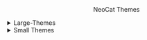 <center>NeoCat Themes</center></p>
<details>
<summary> Large-Themes </summary>
  
## Animo
![Animo](https://blogger.googleusercontent.com/img/b/R29vZ2xl/AVvXsEi-jn-r7L09YeEoptFFlhln0Bey_8GKS5tanzpJfIK8OVCjLJJl4kPEiiaUWIVv--QJaRMqoui1PF-wuwVDaIQ2iMadhWi5jRxMH3Ad0--YrdpupuB5WlWGuV-WQGsvn1e2ZwxJ6EZFgtWfYvTrDE8p_2b1BsexRIDRjqnXiwDy1Crlmt3URBA9VSQWrak/s320/animo-neocat.png)

## Spider-Man
![Spider-Man](https://blogger.googleusercontent.com/img/b/R29vZ2xl/AVvXsEgJDm5hvnHfb3ztFLkY8FuGgxnyw5an-Jdp-Qtc24ER5qbE6_XS2KA51k6BkmsAvEvOJgLKCAvUBkdNXV_3_rCO-qgxjN7e0TI2olS3vL755DbY3OSku6mnr18QxYEPXdTCc9KwhVcZlkKpKV0muXj_tOuoo7kYkCKS4PLe6YWxrCSE3j-zP5CJWT6FlLg/s320/spiderman-neocat.jpg)

## Arch-BTW
![Arch-BTW](https://blogger.googleusercontent.com/img/b/R29vZ2xl/AVvXsEhiVNtsDZ6BtKz0tGk1f_NhiXT8BFNvY4cIiRnh1RvX86QCtp-uITBVlIpxeOuJjECotBbbcFblRxNdA8fkpjD56HXoDG7glOdBPnFLANQ5ofyEoTyOTfR74c5PQK6ocdVc-S-w-tCjhHn5TJMl12ebA82vcHB5IDdvhvSvGQxsS44qgbXDdsars-HhL6c/s320/archbtw-neocat.png)

## Windows-7
![Windows-7](https://blogger.googleusercontent.com/img/b/R29vZ2xl/AVvXsEge9Uhup4wYWPEUPz4C9YJ3YGodXi6wvOrP1435QrFjg7cYmi4WdyNhGlAonI0dIy-9atbtKUrMPmn0m6MYUAMKXMW2QGGs3jVxx3SwT0mkH9APt4a3xSNrfwGTS9fldw21FQlJsBrlcW_CpGKGfMX0M438OM6KW3HuBKBsvjIYTsnRO4rw7NkTUtXjCQE/s320/Windows-7.png)

## Sonic
![Sonic](https://blogger.googleusercontent.com/img/b/R29vZ2xl/AVvXsEjYJhu2YvcEumFY45M8ActH9Ouqpwvv56KOyJbH4FdAAN1j50KH96jSxi096kjFjQwQG9ZjQiShZMdSQsFJ8ttpuy7fBi_ANXdVIRY64GvNFHppFHhfw0cGEOybgZfRFG7ksQl2KJr4feNa2Q444S8i5jJvMN1gu6tbz-A3i5W4CiDqA286cw7DuXu5gjk/s320/Sonic.png)

## Rock
![Rock](https://blogger.googleusercontent.com/img/b/R29vZ2xl/AVvXsEjqFLAL33kl8MF9n60FlE2PrKI4K1BT3cVwOeytRBsHwNRUxtVcbXiqpy3ef8-o6drmqI6G80zYgZ87DF_n3menEV9qVBbzyIvspeyn6xVnXOOlID8Y-LAMKA3FhvdhC1CGrZfsBUyTazEprYlP1cLBKXKgzmIji6qwXu8ViU6euozqE2dYwMRbYxJKQRg/s320/Rock.png)

## Rick-Roll
![Rick-Roll](https://blogger.googleusercontent.com/img/b/R29vZ2xl/AVvXsEiKUofkZdQOYrM7tqzBAtrmsEAFviKedOaIle_Im2yE2-KBxwF4A_3NIHu9NF1UReRX_fbKWg40b1XIx0NvlG1BYHvmr5EqBd9dWVunp71sBtq7JOUeISdaHG67ynfoTLUTLuSVxMmYUSZ9UROO1XW9lxKQCP2jmxrsFtNHaHT074nyYhN-NeWg3EUTDIY/s320/Rick-Roll.png)

## Pikachu
![Pikachu](https://blogger.googleusercontent.com/img/b/R29vZ2xl/AVvXsEhzMp7ekPnEbQcXmmTIDKW_qiKnGHAxfofRPJNOQJMnmHUYQahn52NBtwHYhebqmsGNwphxwoBnCHnd1LThWvPNfwzn_RWrIOWDFvrqjQ3Nx44IWUCyS78n3YL4ibhC1wC8DQhBdOyQHFs6b5_x595MiY2HFs8Rn7QrdD4EVb1Qo-rwXMSfF9YsUkUwxaU/s320/Pikachu.png)

## Patrick
![Patrick](https://blogger.googleusercontent.com/img/b/R29vZ2xl/AVvXsEhy0N4NppOY8JgJ90obCPydHoJ5qzru8iAg6gyn6G0hwwhXWZGCaa_EE7iUj6CutQsGsx1hJz2s9iOpiqeP83bZWWwAiCgpM6i_LoIc4KsnxkqqzJ26NfVSUlHDT-Qsc-n1mRVVyppMnIWjxu4Wwuw55XOU2yV1g0-CV_vB2XFwYEX4ABYzVTfquKCqL04/s320/Patrick.png)

## One-Piece
![One-Piece](https://blogger.googleusercontent.com/img/b/R29vZ2xl/AVvXsEjAiVZ-_PnoxqGlN9jvZg-O1PQtAlQEtx9cZo_fyw_55n0q2KMF0vWFacRheuAYsuZAmTotANEjFOVfSa1iAYfJoNd7CpopX4P56K5dhp6zmeYx3ODnUPB3gQjopEAhGrGeu8kRkJWhBBlRlR8VialmZNJaBilV2UPIuiistK6L64Jcw2koud7xrHPTWUE/s320/One-Piece.png)

## MetoCat
![MetoCat](https://blogger.googleusercontent.com/img/b/R29vZ2xl/AVvXsEhPS3KNKbxRYBbs5HnlnQzGBQ8wsQIT5U_ETmXg2R8J_ZZ7pQturpyBlSp4pdP7IQiy3VSc-iL15l2iHdlWe8UnAipKLAdgJI3aPq9_msGMjl7Aj6HRQ9bQWXJua1ISElHW4fGOxAJ48sVaFTZkHgOukkTF4iVa1YfwzoLWtyvGl7s7jALFP-FbnaGxLa0/s320/MetoCat.png)

## Mai
![Mai](https://blogger.googleusercontent.com/img/b/R29vZ2xl/AVvXsEgwmhKSV8pq_wsBo4EONKi8nPWjVJpMxv5Zyo4chpzUaUi7NzoyQkvhv7lzpcw2zJseCoXd_wuSUJHSOZzvssftnCRrGX0t9I_BWVJ-mZaud_Nm63lfQwGFeKf-UD6glCS13huz-1FRF9KG2lNsH3OO4RqsNKEY_akYI6P0Zk6K0dq1ehDlLOWwL598f_A/s320/Mai.png)

## Hello-Kitty
![Hello-Kitty](https://blogger.googleusercontent.com/img/b/R29vZ2xl/AVvXsEg6spkzx3whcSvw7DMRxOMG6384DlrA-W-DQt7CXc-JtiNCqmYX7sBUS3YuqM82EqcHXE-WIgIkGzeBsCuyWeeV1jEPFaoeY3CNDs0PeLlx3eBP1OJlNEuqNYEvO18sivhgHW786YsEnSm1RY8A8TNEav2OKcPhaPHIjLpW4WMyR-7teDCqqFnWKkwLyVY/s320/Hello-Kitty.png)

## GigaChad
![GigaChad](https://blogger.googleusercontent.com/img/b/R29vZ2xl/AVvXsEiWRrzA9zYreg-s3qb9ni4m2TXV8_TF7DaiA64hXmgIC_VuQ4O07WwPz6S7wrGdn2ggAxGQcCx2B4sIbFfMaZ3gqD5fzd-4MWJyT3qVp_Xxq_0pK_mrVe5B1XWxMkZEu7WjI9e4jKqW0gcBDOJCyagG3ucjVnLV-HJWenpCEze9zTGpzvC81dlilGNGd2M/s320/GigaChad.png)

## Garfield
![Garfield](https://blogger.googleusercontent.com/img/b/R29vZ2xl/AVvXsEhqc6--Jghd1uCb9pcibwpADAPpJccI_c5PSMx_zjNgz6aQNwxU0oUN9r5X_YZNoLPOBiWeukTPdBy_1HprZQskRwLz-PBJhXB9RtTrpo_nJl0P8XHMv2fbtZ9xKBb1tDtA7EhnNXTrCPyYk3jTpF-Gfwxe6gaDN6eeegv7msqyiWLjLmw0V3S8AQVb9YQ/s320/Garfield.png)

## F
![F](https://blogger.googleusercontent.com/img/b/R29vZ2xl/AVvXsEgoxB9FbVjoFrL01AWM60vsZ-HA3TGB2GJw11o9E2YOoE4BEja_AwSxhUJZZbkdxsL_5iNeP9nFpX3j8Sj4ABfbwDXvKGeumYRdv1mPy8iTEj3t5h5Jb6b19l2BUD3s1HB8qh23gKZXhD3KyDOC6xi_DD8-SYy4CJP0REBUFZSPsMeoDToCEFCefhikC4U/s320/F.png)

## Death
![Death](https://blogger.googleusercontent.com/img/b/R29vZ2xl/AVvXsEhe5tpyGWuRcF6bYkF8FXVQ94bMCwww5hZaklaTsaoVqL2J8fHZ_WurmOf8mg1do9cZuZfADcKvUAZw_3uNJ95gFVLGYGjDYFcjL_M46ztiGPYO4rGhAgauyq2EIubMZkEkRJbvM4BCDrrRbKa975JYsxxRXkH5vIh5MnVbIsYiJZAg7gBiUs0VMdOMO6Y/s320/Death.png)

## CryTroll
![CryTroll](https://blogger.googleusercontent.com/img/b/R29vZ2xl/AVvXsEjJeXpkpLRgzYZsUIbHZW0356MXL6drHpxaauT2Fag6YWmaCfHMShPSUXFRpyYEzvDbgY-mSAKjvyeZwJyXoFzboVCH1zO_reHCW2xw23bPUBTrNk8C9X66-kTgAH8pkF-8TiiB48WgHvgZQ_qBaa_ID0vgIzk-5P_NkXm8Y9NA33j8Sz27IBzAw5ZSCe0/s320/CryingTroll.png)

## Creeper
![Creeper](https://blogger.googleusercontent.com/img/b/R29vZ2xl/AVvXsEjHs7VmfPAJJMG4CQFuAJcptaoh661udfbK2p2BAQnSo3ke8SsyBNBU7hJ7zjJRiqK-sm-Oh3bEaXv1fZQ_aApm7p5pnlWBm9-LZRAq56FQQeHCaeWuddTi7hcFs52IM9_451hUi3QzP1EK_45YprVHjFFDiVDbwQcjsGQYNSt78C6O6IAadsLKN9L37Ug/s320/Creeper.png)

## Cat
![Cat](https://blogger.googleusercontent.com/img/b/R29vZ2xl/AVvXsEgmrJHpstF0sIz0PfiDAc7YDah4kb7ZUkqrdhNwFIL0SnLX-BBy2PX1GGB3b5oYlW7coOoojiifi1tJZUXG8gwwWiC4Ca2KDZDpwqP0NTE1kLGv1hPOA28VhxOFdrYrrudjsFRxPzr18iTkMJosjxmWbGJ5p44KC6ogM8O0v8D_vS5-CgKHkfB5XlLcuzM/s320/Cat.png)

## Cake-Man
![Cake-Man](https://blogger.googleusercontent.com/img/b/R29vZ2xl/AVvXsEjNxwps46lrXYOlly3slUiVe4vmNtsgev85vP-cvQyn2P-sCcnnq2fVKC2e-7WhymEd7WksuIf9msrSH_NHRFwsM0I7EpF2RyyC_yy_-otvMqoaVoswoU9_1ZwKHo3vh3cGvZTvpeq9_4eID7ilmDkCJpjpHv_n02hijDHaKoBGLoXEQBiKfO_RX80xkGQ/s320/Cake-Man.png)

## Baymax
![Baymax](https://blogger.googleusercontent.com/img/b/R29vZ2xl/AVvXsEgGpsn7DtRnofYOl8jj8dCjXtIT33xyIAfrDtXI0OqLmfy7um_oZr-DorHlTES94BNOUtB7OKDz9dmPrXNGpfUHD1dLHlAWknGgGcr6CaWDTTMsxyb55zBBAb1fjSWM0uAzT9-Y98Xi0-SkZU033oOvxPBCizAZzBYjHJBW1BSscFBrU_L75ebk2g_6NgY/s320/BayMax.png)

## BatMan
![BatMan](https://blogger.googleusercontent.com/img/b/R29vZ2xl/AVvXsEjLlZ5X3I08X_LSm-iYc-GITCXoLcF7h-ah3PEZGCvhzgbZI2KdKQV9p5PcFVnUmthmlRpDL8EztL9tG-OFk0tpO8u4aNis73DnTgLoSoD6zC76pNi7kTMuaXpnl5t4qnO_Htj2y3tRgofL-Lj0pV1AthAemgHTAstkiX2uZmgKZgEYXV81WW9IBtbQqM4/s320/BatMan.png)

## Avengers
![Avengers](https://blogger.googleusercontent.com/img/b/R29vZ2xl/AVvXsEgMULUuDq-LRtRoFPJ7fFzWwSNkCO8yGCBN7sp4oUrkT4WqVVNyfTJxKPgTvzmTYm-BzzltMIVPYlhfdTorbsouHpr041GQ3KwlrdAN24O1lDNbmfY5j4tWJUtdBiRxjcDjBrPM654CNp9sUt013oaq56gkTk95ODSfjasP7h5XTEWo8mycE8Nea2vnnGQ/s320/Avengers.png)

## Astronaut
![Astronaut](https://blogger.googleusercontent.com/img/b/R29vZ2xl/AVvXsEiFjiY2odebB_jiC8kbcl5S9jRQzB9MeDahkmWWsvLaeAl3y0x4w4G_CP4PwJWv8xspDPfLa1r7x66rYL5_Q7SFmctCx0LtchJmbcjNk6lCaZ5J8TlrTOgWNk_lvToFkpYsNYdK1n8mhm47V7QExAVUw4DplMEIJiOA0xaQCpMD5woeoQbelFF_RNee_Qg/s320/Astronaut.png)

## Anime-Girl
![Anime-Girl](https://blogger.googleusercontent.com/img/b/R29vZ2xl/AVvXsEhE3Pus7N9qtiUMtSbo56u9VpYfxqDggna8nSFUd53Ivq_IPmfCK8vGzp7Ts7CVCPWETNum0tzeEBtNXa2IrMvfjkvcwwHu-u4NvikrfFMSYa49OJ1iBCQ1xmw2pFeR9RoxSsn1UPte9w6NNcfRZFrj_jbYetTJzkrSaalB8qhRni5rE3kk9vXgn8sXeiY/s320/Anime-Girl.png)

## Anime-Boy
![Anime-Boy](https://blogger.googleusercontent.com/img/b/R29vZ2xl/AVvXsEh9b6ykdY55jsfEH3Zvlha-AVO0OCdGHLFQBbkxwzDeqRIVdVl_BVtybTBPFJCw7zauoEbxYLzDSpUU91DcHKFYcxl82wRSAqtXkq-EARJSfD1YnfKraB1Kk-Jgfu4dMyCO3AwfnIUNx-dwAYIJopxTzlGBZByrmC1CWvIPDCAn6tyiYsMN6AqEZ4BJ9T8/s320/Anime-Boy.png)

## AmongUS
![AmongUS](https://blogger.googleusercontent.com/img/b/R29vZ2xl/AVvXsEhCfrN-QGpA4VSEHs0da-ws2tWA4fe9YTEgoT850zIGtFOpdFeWNemQmLRjFfv9owPQxD7T82qEq5xaykxSOEBZy_GGRFZZ9lmf8nBJ9SDRLitE5MWAeODJX4sWapznS8f-91ssjOf5J6tT7J9TQNN5z-Jrru11nAwo_7c3BhJQftHB3z79KKUA_azAjWY/s320/amongus-neocat.png)

## Origami
![Origami](https://blogger.googleusercontent.com/img/b/R29vZ2xl/AVvXsEhORQyktLP-KqKiSIETThf66jGowndWYd2GSJV7OJ2jnMPK8OvnA3Wj8VaxcVXdZrn2r91XgjBANhOPJ9x_tDfDagRhTnEmQrh04r0RJHFoduP25kb3ZrXFMANLKXAGKGCiJbHpx8Z2m4Ry1ZFCtivx60rMrfMnQJgW9iv89k5Ld0mp2NQQQF9TjzOrVTU/s320/origami-neocat.png)

## Pony
![Pony](https://blogger.googleusercontent.com/img/b/R29vZ2xl/AVvXsEhCtzt-GY9kmY533Oljpy6pZrf3QYyBwy27R8ShoPo0TThdA6FJNyV4kHj5KRuajieXRETNTV7tF3_gV7u1zlFT7lSL8bj3XDfrtYCk_2_gI_xlNmsdmKZ-LLs1XS8B-hYY610d96qXKIX0RrS5ExeUYRFkYdCZBvXrqRyKCDrKqeEeGfea-ExegLV_2Gg/s320/pony-neocat.png)

## Pixar-Lamp
![Pixar-Lamp](https://blogger.googleusercontent.com/img/b/R29vZ2xl/AVvXsEgENK829lnXY1P-r9bLn9hYJ8ld4vTB7oqD6JzWb5y1it9R1W2EiMzxv9z9x4fEC5miBEBHtnle7ZB8tRje9zlMIMTDd4ak16D5-448HSM1psgV-lW67DcBJFwEX-xH_vqWES-YbppJ8x6Tf7peQGJ8Lmg7F0yaaHgm2_Z4yOSIrSxRG4KWqeMf1PetNJ4/s320/pixarlamp-neocat.png)

## Soviet
![Soviet](https://blogger.googleusercontent.com/img/b/R29vZ2xl/AVvXsEjMUwb-7011Nq3y9idnE16JAN-JQjRGM1tYmpI8c_lRwiHDsFhzqj4qcMgC51-CHZSRUsBO91xf1tt2qAg91NL6NYgBaI6UZOgzjZF_kXyxENRc-MsRsYM-PrjyvxDap1W_pvRZtihCYmmUrJvH-zuqctKWzII7KAM4ounumobHNbPWFljy1TLolAMxjqU/s320/soviet-neocat.png)

</details>

<details>
<summary> Small Themes </summary>

## Alien
![Alien](https://blogger.googleusercontent.com/img/b/R29vZ2xl/AVvXsEjPZnUr3sOIxCW0ImU9EnYStuAfpO5Y8jGbyV2MwjN9BeAZNkbfMpb0ipZ3ErsgpjJeDTOAxdnXAYudEXyCT-4z-QlJTQnu14DP2loiiHBmkKqBEAUK4mjIgwp2t97GnZoErAGlUCvgXPpSSYlyOPySst3Am0TY8GSfeUwfXHO4kVWhCvgSPXGUpg1gqNU/s320/Alien.png)

## KittyCat
![KittyCat](https://blogger.googleusercontent.com/img/b/R29vZ2xl/AVvXsEhnFyW_X8skLt1Gmxm4Cb4Mm0CCCeAu0kGaKvBM26ZLjKgclljVHK6AFQN-es_rolw-d5Cm2IthN4hlNY_c5feJbpgg6TAxLGQmstlABDj4WFxJZhB4uHk6ZOnF7c7X6kKBpBirH40ngKkMoJAx0hpPBHcj3pWlvDDyPaPh0IHTKO-TO3obzsZZk0Rcb98/s320/kittycat-neocat.png)

## CockTail
![CockTail](https://blogger.googleusercontent.com/img/b/R29vZ2xl/AVvXsEivIxYG5QK-UbWVjnVxZKdqlgOybzK4NHMIuV0ROSYM74zywcl0h03W1lkdVktObQDyn9Mh3VZsq8qXokoQgGu2OgKWKBaxID3JP89lVYzj5mk-Yz1sjM-I0iWVleAbcNhRQTAv76rx4_ZkAE8Y2tRpJ8Ge6Ix9rQVwxjTMVMCR0kuqnLoTCEKdCKwo3PI/s320/Cocktail.png)

## Crocodile
![Crocodile](https://blogger.googleusercontent.com/img/b/R29vZ2xl/AVvXsEgMWe48QqpqgrGez6a0VdzJQf3hhLNvCVxN4Q21cS5JSGToswyTHIs4kxV67Uq43v_pprz6pBfwjiR3Anr2AO0fg3PcSF_AxPgv0n2ffBQItcbaJLx_lUvE6C3TD_bq8_1en7V6xhPPRmqFZ8Pn7Y6eb13C9igxpQZArggyGHnr7AV1S26rDxbPR8vy65g/s320/Crocodile.png)

## Dino-Rex
![Dino-Rex](https://blogger.googleusercontent.com/img/b/R29vZ2xl/AVvXsEhc8QINM7W-Za0eW9F7BBi5M_IDj1mdQlViBpgrlb5hhYhOCBOuaNjKth9jhdPU1_R3unzBlZ3zQX6RE7Sp9o40ftbhvrUfefIWNCjKdRmxMmbkPv0CS99ssvQFpcTNgkee3-EN6qNEiBlMX_QKvRw3CXkSg5H3q70_twL2SW3WB3dYsPBNeFcRRQdqVN8/s320/Dino-Rex.png)

## Truck
![Truck](https://blogger.googleusercontent.com/img/b/R29vZ2xl/AVvXsEgDIVLmkm1ZhQxvNVyfPQA-L9_akxbP28pKUAbjJWpWWS1rPdh38k5_xm9X74jfZekm8lT4t2esPih0mR_bVnMcIzTWGiXAiz_mOVghwkWWsgiVTVS6MFSrj5xLdX-jh3DSf4S0ID1wOBwiftWlEKWwWvCEVkxsPoH0wE3bQF3AGoUQA7eTjMhQuDvA0e8/s320/Truck.png)

## Sheriff
![Sheriff](https://blogger.googleusercontent.com/img/b/R29vZ2xl/AVvXsEg6tpmXrBB4IPwunDFmCpAy6Bflg0rkoQGk7Kjgu11fHoWLMlR8Ig-6uDLZ1FDDWyb6xKjEpPIt-v4vmuC0rcXwoSY4eUd5GC9Fzpmwzz6hzf3kKS9YHILX-Il32Bhh4DwrK0Dhfr_n0nromAutZSc86Mbr_BV11p66ze9TidryCr0NjnRrooNvs3pmsj8/s1600/Sheriff.png)

## Dinosaurs
![Dinosaurs](https://blogger.googleusercontent.com/img/b/R29vZ2xl/AVvXsEjfkVYzp3uEUTzx9l9Z52XcWdHzanfYsrs6outzLaL1EXO_QKjedoHM_PvkJtIHWZV7gM0LtXTAoMYJR8IXZwWZezvmmKQF5dDqoGjd2gB6_sJRVKC3KVnZH6Kl3nIrT2iTlckiTX-guVuKmQ5cWOYGNwWp9QmRyJ5enVZ1WTBK0MdTjfcHvf0Ob5pNmFk/s320/Dinosaurs.png)

## Dog
![Dog](https://blogger.googleusercontent.com/img/b/R29vZ2xl/AVvXsEgzYpuAcVuV1ZYID-sJETZNF9-c-iFXy_0ZvuqwqWPRLGxE419ydkOCo24JcqqPGfucikrj1vWhtMUGioZqlt4Omq15w-cviNPag63nVKGyttWmRp3DAek9K0kWmqLdOozPmBHshbbhAztbnDxEvBmiWHhqFnoV_eECGyV3U4oxaZ4i5MIDoWleg-9RN_Q/s320/Dog.png)

## Duck
![Duck](https://blogger.googleusercontent.com/img/b/R29vZ2xl/AVvXsEgVWRK0-DnDeFCKNNrvQOVCgczmfMYzCUAiMBqEKttr8MWwI-QFJiv5BeWznRg6iHFD-bBo3fPcYknCjmFRq_KKQoUYbl1atjKtsAIbIltzXcE13W_RjSjx-mJyGfb-_wj37dI1n8YiRAX9pbWX5GgjwE6S9pi62jsZvD_KbuSk4MD32AoMYHfgMUBtwIM/s320/Duck.png)

## Giraffe
![Giraffe](https://blogger.googleusercontent.com/img/b/R29vZ2xl/AVvXsEi6rfvhcNvtQrPtuCaY3NqX4u0XH7gSXtFlKDsunzL51U_bwmIM1_poQrZBsXeQZIFUsD4KHexCnZ17iDhuy9sqHiyWT9h2LYSSN41H09shjtaPd2NBS6HXZNd_eakPpsaaU55QqTstBlUyna1INSEZCMb8_w-H82TxSw6anJ-JftdoPQnpCGlqq_UvswU/s1600/Giraffe.png)

## Loki -Ranger
![Loki -Ranger](https://blogger.googleusercontent.com/img/b/R29vZ2xl/AVvXsEgupclbWXy1rKVdVFc9XfYEAlhin0C_KTsCqVKTkzXSgn8LUmDyu5vQEkESJsjmqHMkNr9Yck4Ml0RRbyJmsUA7Us3QFJCr7qUK5hOD949yKxtKvq_Fr_fvXYSIcIZzwP3zbfaPjnyH9c9Sy-iMkO2WTgzNwiRcpdRCI4DtuxiRg12CPoZ01tuKtAInop8/s320/Loki-Ranger.png)

## MotorCycle
![MotorCycle](https://blogger.googleusercontent.com/img/b/R29vZ2xl/AVvXsEhtUPry_m3Mi0NOeqRlS8vhskma4I1ePwLH5X0xdzQ_FpXbsBAGxSuVH8JJ7kFk6tuqBJIJo0CY8G_ekwI01aAbaSbyNXp_qOJ42x481B9m7F8V-pvpfgv7o_-WgwuFbaT0oX54LZx6dVM0B6gS2BlU9TBzKF2UdzyxG1-zNk0MlRN8xa1VP6ARrjy_Gc8/s320/MotorCycle.png)

## OWL
![OWL](https://blogger.googleusercontent.com/img/b/R29vZ2xl/AVvXsEjlwAMsxltCoJMeYu3txlQWTLF_IIo9wCc3Na_WYUEaJxcbgQ9tR8VeR9BqBQWq5NZ0gyDGWUp7KxWB5hhUk_us2Lux5zvXZzWVb1zoD7vMDje0DM5kDL0z0Gs5ObEpVUZNvt0xbq5eEajHGz1A0i50R2yfku7GQNN5IIGDw0o4z9qCnMvlqeWtzlPJc2c/s320/OWL.png)

## Palm
![Palm](https://blogger.googleusercontent.com/img/b/R29vZ2xl/AVvXsEicLc3luXdTluXygYIPE53RffSAcOpuApitF5ku5nVhV8cVI3hT7sAyN8ibBh8KCxNAG8pKHrMngeMI_DISUdY6gEMB-dLy5n95DViQYZg1_rw7yQJ_rKwo_CnseyWGCvKepIonP2hKjXTwutbuoBc6Gohe9IekpOL9RND07mxGJeVJ-3tnyGhh9yUVAiQ/s320/Palm.png)

## Phone
![Phone](https://blogger.googleusercontent.com/img/b/R29vZ2xl/AVvXsEjH2GCcD6DIUDMYT1_8slP3zlpiXB8iWDBMOzTYMiWRoot--Ub7XcWA-3e5BomAROVpEMBlE9YqruQF1Iq86H70GMHMgBvpmh9_8bDbnoF0XI0yate03JnUuqYjEPYklPRCCbnwZvrz75lUMk7Hs9-0AzF1YRuOEb7qx9UzrWQ1rAIg3hOUYKe3GwwPieI/s320/Phone.png)

## Simba
![Simba](https://blogger.googleusercontent.com/img/b/R29vZ2xl/AVvXsEh8O5fKpmILJxKmStzjgRBl-96lDWj51lOESZ8iT0Jkr3B0tO9BJY9VppCVsXKj5MmV5ayWsK1_1XLFYpRzUD3TgutniZ4NFgn95YJDRTsbZ316cM-inDHiLzc8gOWxKoTfMrGmG1uZ1Q8GlnSJpgCsbM0CHhPpx7ZtXEIP2dA3CrdiHh2z-dpaSz3BpVc/s1600/Simba.png)

## Small-Buntu
![Small-Buntu](https://blogger.googleusercontent.com/img/b/R29vZ2xl/AVvXsEirnUZZiI1AlkbIRzdcGgBfXGiFo7r08p8Fcpbs0A2Go9Rx3RHavwubyM_-u-_hG5CFgs1ybAVUKyvHF-ixTNSE1JXfclIrJ5Aumgw5Xh-zzJ1ABkeQj55ZXi0oVAXMYCuPSCMN-6n4C6zGDprz8A0I_Yn-DQrR7r0vB1jF_VgC-BuhYMUjj7eOCd6sxDI/s320/Small-Buntu.png)

## Smile
![Smile](https://blogger.googleusercontent.com/img/b/R29vZ2xl/AVvXsEgDC-Ctey9DYW1lgrSQ2uLCd1nnUjEIGXAnKg3bX7FsNkQO4ZDGK-bWq4Zd2RB6N6rYTqJKeoF1y6rF77s-UxNrAEf7l7KiiOV3YCfg4cShkBtlxGBzJOqkjvZqvAyNGUtmMTs86BvxuqELcd3iRPsMvsuD5XWejcLDE4aad8mJxrb9bnPbZeXem6lOKmw/s320/Smile.png)

## Snake
![Snake](https://blogger.googleusercontent.com/img/b/R29vZ2xl/AVvXsEiJA3g6AMNHusNUDb874-WS9a_CIN1JINcyJW7bt-521xd4sjRMgOh6kugVznc4Lyo122xGnv24BSSOotRuT8spgBUum_GSMZ5E2qBNYC3ahmSrfIF3twhKoec4oeMV5V6iDUFj9ZT8FOaXbi7t58PZvNDqCYNDmjEsmPNe4AljeQwuVfEVjNdZfTS3aaE/s320/Snake.png)

## SpongeBob
![SpongeBob](https://blogger.googleusercontent.com/img/b/R29vZ2xl/AVvXsEh2GfKDY36bV0CFEMTmr4unmxMR3hIpng-81Vx_P5Fv96h7bBckP4rTWE8IlGetDe-FJDVJ0yQ7Saz3guuv92BgXkzP2thHsGdzGAUCpp5tnUKAnnHwVbdVAs5currF7YXBSoEGH5yQoZmxesHv5N70nQsuVVHejoZQ7KoMY2d9VNDKND6x8q6--zoC10w/s1600/SpongeBob.png)

## Tux
![Tux](https://blogger.googleusercontent.com/img/b/R29vZ2xl/AVvXsEiuTVPngl0-YhbYZcH7vkT0NHwZJMShjGYS55rANtr346yKwjc9GZTjA5XvTOHshXs4J804oaXlvYQCUNTtVkXJU5on9vKDRbIiatLXUztqRJZ1_YYH9-cnT4uXg_sBaorIyPPWnFnVoHNDhX4_RdOnMslu_MgppDUZ8TsAtD6ONXW0i4V9sz-kdhE_Xs0/s320/Tux.png)

</details>

